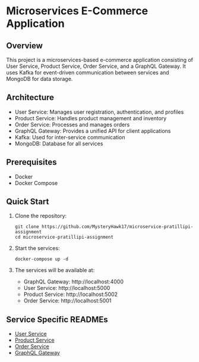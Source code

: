 # Microservices E-Commerce Application

## Overview
This project is a microservices-based e-commerce application consisting of User Service, Product Service, Order Service, and a GraphQL Gateway. It uses Kafka for event-driven communication between services and MongoDB for data storage.

## Architecture
- User Service: Manages user registration, authentication, and profiles
- Product Service: Handles product management and inventory
- Order Service: Processes and manages orders
- GraphQL Gateway: Provides a unified API for client applications
- Kafka: Used for inter-service communication
- MongoDB: Database for all services

## Prerequisites
- Docker
- Docker Compose

## Quick Start

1. Clone the repository:
   ```
   git clone https://github.com/MysteryHawk17/microservice-pratillipi-assignment
   cd microservice-pratillipi-assignment
   ```

2. Start the services:
   ```
   docker-compose up -d
   ```

3. The services will be available at:
   - GraphQL Gateway: http://localhost:4000
   - User Service: http://localhost:5000
   - Product Service: http://localhost:5002
   - Order Service: http://localhost:5001

## Service Specific READMEs
- [User Service](./user-service/README.md)
- [Product Service](./product-service/README.md)
- [Order Service](./order-service/README.md)
- [GraphQL Gateway](./graphql-gateway/README.md)
